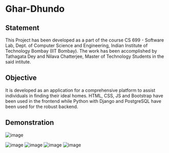 # Ghar-Dhundo

## Statement
This Project has been developed as a part of the course CS 699 - Software Lab, Dept. of Computer Science and Engineering, Indian Institute of Technology Bombay (IIT Bombay). The work has been accomplished by Tathagata Dey and Nilava Chatterjee, Master of Technology Students in the said intitute.

## Objective
It is developed as an application for a comprehensive platform to assist individuals in finding their ideal homes. HTML, CSS, JS and Bootstrap have been used in the frontend while Python with Django and PostgreSQL have been used for the robust backend.

## Demonstration
![image](https://github.com/iamtatha/Ghar-Dhundo/assets/57251093/45c2e439-e960-435e-b47c-f5efb0221466)

![image](https://github.com/iamtatha/Ghar-Dhundo/assets/57251093/d3f8392b-d7fd-4d02-8850-85fd0c52ec5c)
![image](https://github.com/iamtatha/Ghar-Dhundo/assets/57251093/50a48a3e-9aa1-4ce5-8f23-ef8d90df7a8e)
![image](https://github.com/iamtatha/Ghar-Dhundo/assets/57251093/21accaf8-7ca6-4735-b2ef-40041dfca0cf)
![image](https://github.com/iamtatha/Ghar-Dhundo/assets/57251093/19660458-9cc3-45c7-82b5-6222ec5734bc)
